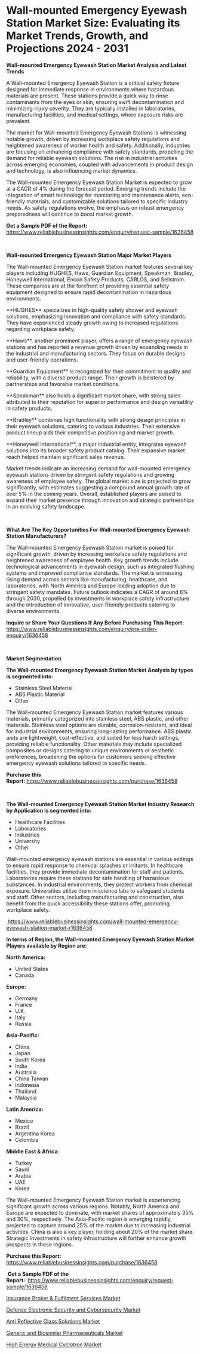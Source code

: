 <p><h1>Wall-mounted Emergency Eyewash Station Market Size: Evaluating its Market Trends, Growth, and Projections 2024 - 2031</h1></p><p><strong>Wall-mounted Emergency Eyewash Station Market Analysis and Latest Trends</strong></p>
<p><p>A Wall-mounted Emergency Eyewash Station is a critical safety fixture designed for immediate response in environments where hazardous materials are present. These stations provide a quick way to rinse contaminants from the eyes or skin, ensuring swift decontamination and minimizing injury severity. They are typically installed in laboratories, manufacturing facilities, and medical settings, where exposure risks are prevalent.</p><p>The market for Wall-mounted Emergency Eyewash Stations is witnessing notable growth, driven by increasing workplace safety regulations and heightened awareness of worker health and safety. Additionally, industries are focusing on enhancing compliance with safety standards, propelling the demand for reliable eyewash solutions. The rise in industrial activities across emerging economies, coupled with advancements in product design and technology, is also influencing market dynamics.</p><p>The Wall-mounted Emergency Eyewash Station Market is expected to grow at a CAGR of 4% during the forecast period. Emerging trends include the integration of smart technology for monitoring and maintenance alerts, eco-friendly materials, and customizable solutions tailored to specific industry needs. As safety regulations evolve, the emphasis on robust emergency preparedness will continue to boost market growth.</p></p>
<p><strong>Get a Sample PDF of the Report:&nbsp;</strong> <a href="https://www.reliablebusinessinsights.com/enquiry/request-sample/1636458?utm_campaign=1091&utm_medium=2&utm_source=Github&utm_content=ia&utm_term=07122024&utm_id=wall-mounted-emergency-eyewash-station">https://www.reliablebusinessinsights.com/enquiry/request-sample/1636458</a></p>
<p>&nbsp;</p>
<p><strong>Wall-mounted Emergency Eyewash Station Major Market Players</strong></p>
<p><p>The Wall-mounted Emergency Eyewash Station market features several key players including HUGHES, Haws, Guardian Equipment, Speakman, Bradley, Honeywell International, Encon Safety Products, CARLOS, and Sellstrom. These companies are at the forefront of providing essential safety equipment designed to ensure rapid decontamination in hazardous environments.</p><p>**HUGHES** specializes in high-quality safety shower and eyewash solutions, emphasizing innovation and compliance with safety standards. They have experienced steady growth owing to increased regulations regarding workplace safety.</p><p>**Haws**, another prominent player, offers a range of emergency eyewash stations and has reported a revenue growth driven by expanding needs in the industrial and manufacturing sectors. They focus on durable designs and user-friendly operations.</p><p>**Guardian Equipment** is recognized for their commitment to quality and reliability, with a diverse product range. Their growth is bolstered by partnerships and favorable market conditions. </p><p>**Speakman** also holds a significant market share, with strong sales attributed to their reputation for superior performance and design versatility in safety products.</p><p>**Bradley** combines high functionality with strong design principles in their eyewash solutions, catering to various industries. Their extensive product lineup aids their competitive positioning and market growth.</p><p>**Honeywell International**, a major industrial entity, integrates eyewash solutions into its broader safety product catalog. Their expansive market reach helped maintain significant sales revenue.</p><p>Market trends indicate an increasing demand for wall-mounted emergency eyewash stations driven by stringent safety regulations and growing awareness of employee safety. The global market size is projected to grow significantly, with estimates suggesting a compound annual growth rate of over 5% in the coming years. Overall, established players are poised to expand their market presence through innovation and strategic partnerships in an evolving safety landscape.</p></p>
<p>&nbsp;</p>
<p><strong>What Are The Key Opportunities For Wall-mounted Emergency Eyewash Station Manufacturers?</strong></p>
<p><p>The Wall-mounted Emergency Eyewash Station market is poised for significant growth, driven by increasing workplace safety regulations and heightened awareness of employee health. Key growth trends include technological advancements in eyewash design, such as integrated flushing systems and improved compliance standards. The market is witnessing rising demand across sectors like manufacturing, healthcare, and laboratories, with North America and Europe leading adoption due to stringent safety mandates. Future outlook indicates a CAGR of around 6% through 2030, propelled by investments in workplace safety infrastructure and the introduction of innovative, user-friendly products catering to diverse environments.</p></p>
<p><strong>Inquire or Share Your Questions If Any Before Purchasing This Report:</strong> <a href="https://www.reliablebusinessinsights.com/enquiry/pre-order-enquiry/1636458?utm_campaign=1091&utm_medium=2&utm_source=Github&utm_content=ia&utm_term=07122024&utm_id=wall-mounted-emergency-eyewash-station">https://www.reliablebusinessinsights.com/enquiry/pre-order-enquiry/1636458</a></p>
<p>&nbsp;</p>
<p><strong>Market Segmentation</strong></p>
<p><strong>The Wall-mounted Emergency Eyewash Station Market Analysis by types is segmented into:</strong></p>
<p><ul><li>Stainless Steel Material</li><li>ABS Plastic Material</li><li>Other</li></ul></p>
<p><p>The Wall-mounted Emergency Eyewash Station market features various materials, primarily categorized into stainless steel, ABS plastic, and other materials. Stainless steel options are durable, corrosion-resistant, and ideal for industrial environments, ensuring long-lasting performance. ABS plastic units are lightweight, cost-effective, and suited for less harsh settings, providing reliable functionality. Other materials may include specialized composites or designs catering to unique environments or aesthetic preferences, broadening the options for customers seeking effective emergency eyewash solutions tailored to specific needs.</p></p>
<p><strong>Purchase this Report:&nbsp;</strong><a href="https://www.reliablebusinessinsights.com/purchase/1636458?utm_campaign=1091&utm_medium=2&utm_source=Github&utm_content=ia&utm_term=07122024&utm_id=wall-mounted-emergency-eyewash-station">https://www.reliablebusinessinsights.com/purchase/1636458</a></p>
<p>&nbsp;</p>
<p><strong>The Wall-mounted Emergency Eyewash Station Market Industry Research by Application is segmented into:</strong></p>
<p><ul><li>Healthcare Facilities</li><li>Laboratories</li><li>Industries</li><li>University</li><li>Other</li></ul></p>
<p><p>Wall-mounted emergency eyewash stations are essential in various settings to ensure rapid response to chemical splashes or irritants. In healthcare facilities, they provide immediate decontamination for staff and patients. Laboratories require these stations for safe handling of hazardous substances. In industrial environments, they protect workers from chemical exposure. Universities utilize them in science labs to safeguard students and staff. Other sectors, including manufacturing and construction, also benefit from the quick accessibility these stations offer, promoting workplace safety.</p></p>
<p><a href="https://www.reliablebusinessinsights.com/wall-mounted-emergency-eyewash-station-market-r1636458?utm_campaign=1091&utm_medium=2&utm_source=Github&utm_content=ia&utm_term=07122024&utm_id=wall-mounted-emergency-eyewash-station">&nbsp;https://www.reliablebusinessinsights.com/wall-mounted-emergency-eyewash-station-market-r1636458</a></p>
<p><strong>In terms of Region, the Wall-mounted Emergency Eyewash Station Market Players available by Region are:</strong></p>
<p>
    <p> <strong> North America: </strong>
        <ul>
            <li>United States</li>
            <li>Canada</li>
        </ul>
        </p> 
    <p> <strong> Europe: </strong>
        <ul>
            <li>Germany</li>
            <li>France</li>
            <li>U.K.</li>
            <li>Italy</li>
            <li>Russia</li>
        </ul>
        </p> 
    <p> <strong> Asia-Pacific: </strong>
        <ul>
            <li>China</li>
            <li>Japan</li>
            <li>South Korea</li>
            <li>India</li>
            <li>Australia</li>
            <li>China Taiwan</li>
            <li>Indonesia</li>
            <li>Thailand</li>
            <li>Malaysia</li>
        </ul>
        </p> 
    <p> <strong> Latin America: </strong>
        <ul>
            <li>Mexico</li>
            <li>Brazil</li>
            <li>Argentina Korea</li>
            <li>Colombia</li>
        </ul>
        </p> 
    <p> <strong> Middle East & Africa: </strong>
        <ul>
            <li>Turkey</li>
            <li>Saudi</li>
            <li>Arabia</li>
            <li>UAE</li>
            <li>Korea</li>
        </ul>
    </p>
    </p>
<p><p>The Wall-mounted Emergency Eyewash Station market is experiencing significant growth across various regions. Notably, North America and Europe are expected to dominate, with market shares of approximately 35% and 30%, respectively. The Asia-Pacific region is emerging rapidly, projected to capture around 25% of the market due to increasing industrial activities. China is also a key player, holding about 20% of the market share. Strategic investments in safety infrastructure will further enhance growth prospects in these regions.</p></p>
<p><strong>Purchase this Report: </strong><a href="https://www.reliablebusinessinsights.com/purchase/1636458?utm_campaign=1091&utm_medium=2&utm_source=Github&utm_content=ia&utm_term=07122024&utm_id=wall-mounted-emergency-eyewash-station">https://www.reliablebusinessinsights.com/purchase/1636458</a></p>
<p>&nbsp;<strong>Get a Sample PDF of the Report:&nbsp;&nbsp;</strong><a href="https://www.reliablebusinessinsights.com/enquiry/request-sample/1636458?utm_campaign=1091&utm_medium=2&utm_source=Github&utm_content=ia&utm_term=07122024&utm_id=wall-mounted-emergency-eyewash-station">https://www.reliablebusinessinsights.com/enquiry/request-sample/1636458</a></p>
<p><strong></strong></p>
<p><p><a href="https://issuu.com/reportprime-2/docs/insurance-broker-fulfilment-services-market-size-2?utm_campaign=1091&utm_medium=2&utm_source=Github&utm_content=ia&utm_term=07122024&utm_id=wall-mounted-emergency-eyewash-station">Insurance Broker & Fulfilment Services Market</a></p><p><a href="https://www.linkedin.com/pulse/defense-electronic-security-cybersecurity-market-research-yajwe?utm_campaign=1091&utm_medium=2&utm_source=Github&utm_content=ia&utm_term=07122024&utm_id=wall-mounted-emergency-eyewash-station">Defense Electronic Security and Cybersecurity Market</a></p><p><a href="https://issuu.com/reportprime-2/docs/anti-reflective-glass-solutions-market-size-2030.p?utm_campaign=1091&utm_medium=2&utm_source=Github&utm_content=ia&utm_term=07122024&utm_id=wall-mounted-emergency-eyewash-station">Anti Reflective Glass Solutions Market</a></p><p><a href="https://www.linkedin.com/pulse/generic-biosimilar-pharmaceuticals-market-scope-shows-upward-r5pre?utm_campaign=1091&utm_medium=2&utm_source=Github&utm_content=ia&utm_term=07122024&utm_id=wall-mounted-emergency-eyewash-station">Generic and Biosimilar Pharmaceuticals Market</a></p><p><a href="https://github.com/rosamariarocque98/Market-Research-Report-List-1/blob/main/high-energy-medical-cyclotron-market.md?utm_campaign=1091&utm_medium=2&utm_source=Github&utm_content=ia&utm_term=07122024&utm_id=wall-mounted-emergency-eyewash-station">High Energy Medical Cyclotron Market</a></p></p>